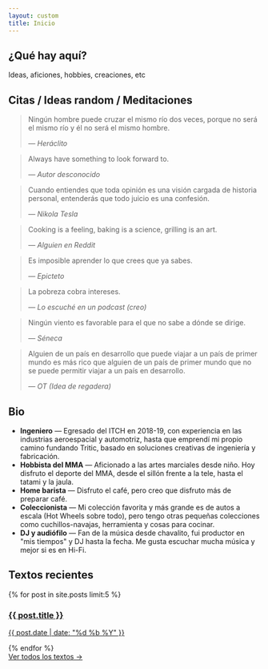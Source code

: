 ```yaml
---
layout: custom
title: Inicio
---
```


<section class="section">
  <h2>¿Qué hay aquí?</h2>
  <p>Ideas, aficiones, hobbies, creaciones, etc</p>
</section>

<section class="section quotes-section">
  <h2>Citas / Ideas random / Meditaciones</h2>
  <div class="quotes">
    <blockquote>
      <p>Ningún hombre puede cruzar el mismo río dos veces, porque no será el mismo río y él no será el mismo hombre.</p>
      <cite>— Heráclito</cite>
    </blockquote>
    <blockquote>
      <p>Always have something to look forward to.</p>
      <cite>— Autor desconocido</cite>
    </blockquote>
    <blockquote>
      <p>Cuando entiendes que toda opinión es una visión cargada de historia personal, entenderás que todo juicio es una confesión.</p>
      <cite>— Nikola Tesla</cite>
    </blockquote>
    <blockquote>
      <p>Cooking is a feeling, baking is a science, grilling is an art.</p>
      <cite>— Alguien en Reddit</cite>
    </blockquote>
    <blockquote>
      <p>Es imposible aprender lo que crees que ya sabes.</p>
      <cite>— Epicteto</cite>
    </blockquote>
    <blockquote>
      <p>La pobreza cobra intereses.</p>
      <cite>— Lo escuché en un podcast (creo)</cite>
    </blockquote>
    <blockquote>
      <p>Ningún viento es favorable para el que no sabe a dónde se dirige.</p>
      <cite>— Séneca</cite>
    </blockquote>
    <blockquote>
      <p>Alguien de un país en desarrollo que puede viajar a un país de primer mundo es más rico que alguien de un país de primer mundo que no se puede permitir viajar a un país en desarrollo.</p>
      <cite>— OT (Idea de regadera)</cite>
    </blockquote>
  </div>
</section>

<section class="section bio-section">
  <h2>Bio</h2>
  <ul class="bio-list">
    <li><strong>Ingeniero</strong> — Egresado del ITCH en 2018-19, con experiencia en las industrias aeroespacial y automotriz, hasta que emprendí mi propio camino fundando Tritic, basado en soluciones creativas de ingeniería y fabricación.</li>
    <li><strong>Hobbista del MMA</strong> — Aficionado a las artes marciales desde niño. Hoy disfruto el deporte del MMA, desde el sillón frente a la tele, hasta el tatami y la jaula.</li>
    <li><strong>Home barista</strong> — Disfruto el café, pero creo que disfruto más de preparar café.</li>
    <li><strong>Coleccionista</strong> — Mi colección favorita y más grande es de autos a escala (Hot Wheels sobre todo), pero tengo otras pequeñas colecciones como cuchillos-navajas, herramienta y cosas para cocinar.</li>
    <li><strong>DJ y audiófilo</strong> — Fan de la música desde chavalito, fui productor en "mis tiempos" y DJ hasta la fecha. Me gusta escuchar mucha música y mejor si es en Hi-Fi.</li>
  </ul>
</section>

<section class="section recent-posts-section">
  <h2>Textos recientes</h2>
  <div class="post-carousel">
    {% for post in site.posts limit:5 %}
    <div class="post-card" style="background-image: url('{{ post.image }}');">
      <a href="{{ post.url }}">
        <div class="overlay">
          <h3>{{ post.title }}</h3>
          <p>{{ post.date | date: "%d %b %Y" }}</p>
        </div>
      </a>
    </div>
    {% endfor %}
  </div>
  <a href="/textos" class="ver-todos">Ver todos los textos →</a>
</section>
